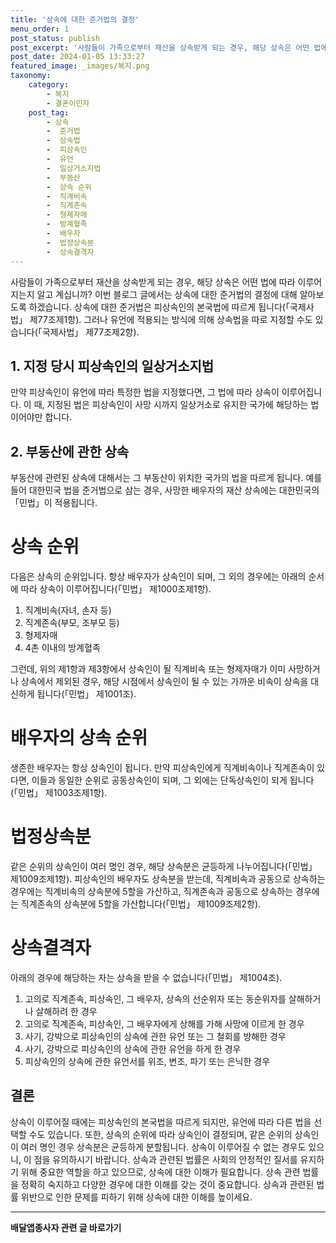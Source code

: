 ```yaml
---
title: '상속에 대한 준거법의 결정'
menu_order: 1
post_status: publish
post_excerpt: '사람들이 가족으로부터 재산을 상속받게 되는 경우, 해당 상속은 어떤 법에 따라 이루어지는지 알고 계십니까  이번 블로그 글에서는 상속에 대한 준거법의 결정에 대해 알아보도록 하겠습니다. 상속에 대한 준거법은 피상속인의 본국법에 따르게 됩니다  국제사법  제77조제1항 . 그러나 유언에 적용되는 방식에 의해 상속법을 따로 지정할 수도 있습니다  국제사법  제77조제2항 .'
post_date: 2024-01-05 13:33:27
featured_image: _images/복지.png
taxonomy:
    category:
        - 복지
        - 결혼이민자
    post_tag:
        - 상속
        -  준거법
        -  상속법
        -  피상속인
        -  유언
        -  일상거소지법
        -  부동산
        -  상속 순위
        -  직계비속
        -  직계존속
        -  형제자매
        -  방계혈족
        -  배우자
        -  법정상속분
        -  상속결격자
---
```



사람들이 가족으로부터 재산을 상속받게 되는 경우, 해당 상속은 어떤 법에 따라 이루어지는지 알고 계십니까? 이번 블로그 글에서는 상속에 대한 준거법의 결정에 대해 알아보도록 하겠습니다. 상속에 대한 준거법은 피상속인의 본국법에 따르게 됩니다(「국제사법」 제77조제1항). 그러나 유언에 적용되는 방식에 의해 상속법을 따로 지정할 수도 있습니다(「국제사법」 제77조제2항).

## 1. 지정 당시 피상속인의 일상거소지법

만약 피상속인이 유언에 따라 특정한 법을 지정했다면, 그 법에 따라 상속이 이루어집니다. 이 때, 지정된 법은 피상속인이 사망 시까지 일상거소로 유지한 국가에 해당하는 법이어야만 합니다.

## 2. 부동산에 관한 상속

부동산에 관련된 상속에 대해서는 그 부동산이 위치한 국가의 법을 따르게 됩니다. 예를 들어 대한민국 법을 준거법으로 삼는 경우, 사망한 배우자의 재산 상속에는 대한민국의 「민법」이 적용됩니다.

# 상속 순위

다음은 상속의 순위입니다. 항상 배우자가 상속인이 되며, 그 외의 경우에는 아래의 순서에 따라 상속이 이루어집니다(「민법」 제1000조제1항).

1. 직계비속(자녀, 손자 등)
2. 직계존속(부모, 조부모 등)
3. 형제자매
4. 4촌 이내의 방계혈족

그런데, 위의 제1항과 제3항에서 상속인이 될 직계비속 또는 형제자매가 이미 사망하거나 상속에서 제외된 경우, 해당 시점에서 상속인이 될 수 있는 가까운 비속이 상속을 대신하게 됩니다(「민법」 제1001조).

# 배우자의 상속 순위

생존한 배우자는 항상 상속인이 됩니다. 만약 피상속인에게 직계비속이나 직계존속이 있다면, 이들과 동일한 순위로 공동상속인이 되며, 그 외에는 단독상속인이 되게 됩니다(「민법」 제1003조제1항).

# 법정상속분

같은 순위의 상속인이 여러 명인 경우, 해당 상속분은 균등하게 나누어집니다(「민법」 제1009조제1항). 피상속인의 배우자도 상속분을 받는데, 직계비속과 공동으로 상속하는 경우에는 직계비속의 상속분에 5할을 가산하고, 직계존속과 공동으로 상속하는 경우에는 직계존속의 상속분에 5할을 가산합니다(「민법」 제1009조제2항).

# 상속결격자

아래의 경우에 해당하는 자는 상속을 받을 수 없습니다(「민법」 제1004조).

1. 고의로 직계존속, 피상속인, 그 배우자, 상속의 선순위자 또는 동순위자를 살해하거나 살해하려 한 경우
2. 고의로 직계존속, 피상속인, 그 배우자에게 상해를 가해 사망에 이르게 한 경우
3. 사기, 강박으로 피상속인의 상속에 관한 유언 또는 그 철회를 방해한 경우
4. 사기, 강박으로 피상속인의 상속에 관한 유언을 하게 한 경우
5. 피상속인의 상속에 관한 유언서를 위조, 변조, 파기 또는 은닉한 경우

## 결론

상속이 이루어질 때에는 피상속인의 본국법을 따르게 되지만, 유언에 따라 다른 법을 선택할 수도 있습니다. 또한, 상속의 순위에 따라 상속인이 결정되며, 같은 순위의 상속인이 여러 명인 경우 상속분은 균등하게 분할됩니다. 상속이 이루어질 수 없는 경우도 있으니, 이 점을 유의하시기 바랍니다. 상속과 관련된 법률은 사회의 안정적인 질서를 유지하기 위해 중요한 역할을 하고 있으므로, 상속에 대한 이해가 필요합니다. 상속 관련 법률을 정확히 숙지하고 다양한 경우에 대한 이해를 갖는 것이 중요합니다. 상속과 관련된 법률 위반으로 인한 문제를 피하기 위해 상속에 대한 이해를 높이세요.
<!-- wp:separator -->
<hr class="wp-block-separator has-alpha-channel-opacity"/>
<!-- /wp:separator -->

<!-- wp:group {"backgroundColor":"base","layout":{"type":"constrained"}} -->
<div class="wp-block-group has-base-background-color has-background"><!-- wp:paragraph {"align":"center","fontSize":"medium"} -->
<p class="has-text-align-center has-large-font-size"><strong>배달앱종사자 관련 글 바로가기</strong></p>
<!-- /wp:paragraph -->


<!-- wp:latest-posts
{"categories":[{"id":11057,"count":19,"description":"","link":"https://uknowlaw.com/category/%eb%b0%b0%eb%8b%ac%ec%95%b1%ec%a2%85%ec%82%ac%ec%9e%90/","name":"배달앱종사자","slug":"배달앱종사자","taxonomy":"category","parent":0,"meta":[],"_links":{"self":[{"href":"https://uknowlaw.com/wp-json/wp/v2/categories/11057"}],"collection":[{"href":"https://uknowlaw.com/wp-json/wp/v2/categories"}],"about":[{"href":"https://uknowlaw.com/wp-json/wp/v2/taxonomies/category"}],"wp:post_type":[{"href":"https://uknowlaw.com/wp-json/wp/v2/posts?categories=11057"}],"curies":[{"name":"wp","href":"https://api.w.org/{rel}","templated":true}]}}],"postsToShow":100,"excerptLength":28,"postLayout":"grid","columns":2,"featuredImageAlign":"left","featuredImageSizeSlug":"large","fontSize":"small"} /--></div>
<!-- /wp:group -->